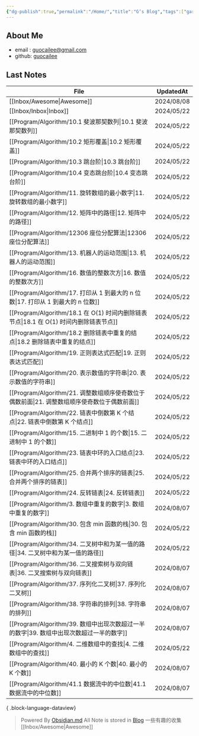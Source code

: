 ```yaml
---
{"dg-publish":true,"permalink":"/Home/","title":"G‘s Blog","tags":["gardenEntry"],"noteIcon":""}
---
```


## About Me
* email : [guocailee@gmail.com](mailto:guocailee@gmail.com)
* github: [guocailee](https://github.com/guocailee)


## Last Notes

| File                                                                  | UpdatedAt  |
| --------------------------------------------------------------------- | ---------- |
| [[Inbox/Awesome\|Awesome]]                                         | 2024/08/08 |
| [[Inbox/Inbox\|Inbox]]                                             | 2024/05/22 |
| [[Program/Algorithm/10.1 斐波那契数列\|10.1 斐波那契数列]]                     | 2024/05/22 |
| [[Program/Algorithm/10.2 矩形覆盖\|10.2 矩形覆盖]]                         | 2024/05/22 |
| [[Program/Algorithm/10.3 跳台阶\|10.3 跳台阶]]                           | 2024/05/22 |
| [[Program/Algorithm/10.4 变态跳台阶\|10.4 变态跳台阶]]                       | 2024/05/22 |
| [[Program/Algorithm/11. 旋转数组的最小数字\|11. 旋转数组的最小数字]]                 | 2024/05/22 |
| [[Program/Algorithm/12. 矩阵中的路径\|12. 矩阵中的路径]]                       | 2024/05/22 |
| [[Program/Algorithm/12306 座位分配算法\|12306 座位分配算法]]                   | 2024/05/22 |
| [[Program/Algorithm/13. 机器人的运动范围\|13. 机器人的运动范围]]                   | 2024/05/22 |
| [[Program/Algorithm/16. 数值的整数次方\|16. 数值的整数次方]]                     | 2024/05/22 |
| [[Program/Algorithm/17. 打印从 1 到最大的 n 位数\|17. 打印从 1 到最大的 n 位数]]     | 2024/05/22 |
| [[Program/Algorithm/18.1 在 O(1) 时间内删除链表节点\|18.1 在 O(1) 时间内删除链表节点]] | 2024/05/22 |
| [[Program/Algorithm/18.2 删除链表中重复的结点\|18.2 删除链表中重复的结点]]             | 2024/05/22 |
| [[Program/Algorithm/19. 正则表达式匹配\|19. 正则表达式匹配]]                     | 2024/05/22 |
| [[Program/Algorithm/20. 表示数值的字符串\|20. 表示数值的字符串]]                   | 2024/05/22 |
| [[Program/Algorithm/21. 调整数组顺序使奇数位于偶数前面\|21. 调整数组顺序使奇数位于偶数前面]]     | 2024/05/22 |
| [[Program/Algorithm/22. 链表中倒数第 K 个结点\|22. 链表中倒数第 K 个结点]]           | 2024/05/22 |
| [[Program/Algorithm/15. 二进制中 1 的个数\|15. 二进制中 1 的个数]]               | 2024/05/22 |
| [[Program/Algorithm/23. 链表中环的入口结点\|23. 链表中环的入口结点]]                 | 2024/05/22 |
| [[Program/Algorithm/25. 合并两个排序的链表\|25. 合并两个排序的链表]]                 | 2024/05/22 |
| [[Program/Algorithm/24. 反转链表\|24. 反转链表]]                           | 2024/05/22 |
| [[Program/Algorithm/3. 数组中重复的数字\|3. 数组中重复的数字]]                     | 2024/08/07 |
| [[Program/Algorithm/30. 包含 min 函数的栈\|30. 包含 min 函数的栈]]             | 2024/05/22 |
| [[Program/Algorithm/34. 二叉树中和为某一值的路径\|34. 二叉树中和为某一值的路径]]           | 2024/05/22 |
| [[Program/Algorithm/36. 二叉搜索树与双向链表\|36. 二叉搜索树与双向链表]]               | 2024/08/07 |
| [[Program/Algorithm/37. 序列化二叉树\|37. 序列化二叉树]]                       | 2024/08/07 |
| [[Program/Algorithm/38. 字符串的排列\|38. 字符串的排列]]                       | 2024/08/07 |
| [[Program/Algorithm/39. 数组中出现次数超过一半的数字\|39. 数组中出现次数超过一半的数字]]       | 2024/08/07 |
| [[Program/Algorithm/4. 二维数组中的查找\|4. 二维数组中的查找]]                     | 2024/05/22 |
| [[Program/Algorithm/40. 最小的 K 个数\|40. 最小的 K 个数]]                   | 2024/08/07 |
| [[Program/Algorithm/41.1 数据流中的中位数\|41.1 数据流中的中位数]]                 | 2024/08/07 |

{ .block-language-dataview}


>Powered By [Obsidian.md](https://obsidian.md/) 
 All Note is stored in [Blog](https://github.com/guocailee/blog)
> 一些有趣的收集[[Inbox/Awesome\|Awesome]]